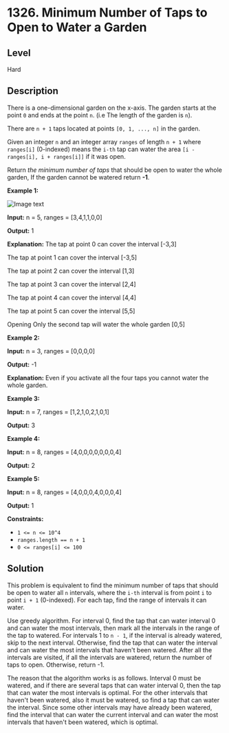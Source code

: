 # 1326. Minimum Number of Taps to Open to Water a Garden
## Level
Hard

## Description
There is a one-dimensional garden on the x-axis. The garden starts at the point `0` and ends at the point `n`. (i.e The length of the garden is `n`).

There are `n + 1` taps located at points `[0, 1, ..., n]` in the garden.

Given an integer `n` and an integer array `ranges` of length `n + 1` where `ranges[i]` (0-indexed) means the `i-th` tap can water the area `[i - ranges[i], i + ranges[i]]` if it was open.

Return *the minimum number of taps* that should be open to water the whole garden, If the garden cannot be watered return **-1**.

**Example 1:**

![Image text](https://assets.leetcode.com/uploads/2020/01/16/1685_example_1.png)

**Input:** n = 5, ranges = [3,4,1,1,0,0]

**Output:** 1

**Explanation:** The tap at point 0 can cover the interval [-3,3]

The tap at point 1 can cover the interval [-3,5]

The tap at point 2 can cover the interval [1,3]

The tap at point 3 can cover the interval [2,4]

The tap at point 4 can cover the interval [4,4]

The tap at point 5 can cover the interval [5,5]

Opening Only the second tap will water the whole garden [0,5]

**Example 2:**

**Input:** n = 3, ranges = [0,0,0,0]

**Output:** -1

**Explanation:** Even if you activate all the four taps you cannot water the whole garden.

**Example 3:**

**Input:** n = 7, ranges = [1,2,1,0,2,1,0,1]

**Output:** 3

**Example 4:**

**Input:** n = 8, ranges = [4,0,0,0,0,0,0,0,4]

**Output:** 2

**Example 5:**

**Input:** n = 8, ranges = [4,0,0,0,4,0,0,0,4]

**Output:** 1

**Constraints:**

* `1 <= n <= 10^4`
* `ranges.length == n + 1`
* `0 <= ranges[i] <= 100`

## Solution
This problem is equivalent to find the minimum number of taps that should be open to water all `n` intervals, where the `i-th` interval is from point `i` to point `i + 1` (0-indexed). For each tap, find the range of intervals it can water.

Use greedy algorithm. For interval 0, find the tap that can water interval 0 and can water the most intervals, then mark all the intervals in the range of the tap to watered. For intervals 1 to `n - 1`, if the interval is already watered, skip to the next interval. Otherwise, find the tap that can water the interval and can water the most intervals that haven't been watered. After all the intervals are visited, if all the intervals are watered, return the number of taps to open. Otherwise, return -1.

The reason that the algorithm works is as follows. Interval 0 must be watered, and if there are several taps that can water interval 0, then the tap that can water the most intervals is optimal. For the other intervals that haven't been watered, also it must be watered, so find a tap that can water the interval. Since some other intervals may have already been watered, find the interval that can water the current interval and can water the most intervals that haven't been watered, which is optimal.

